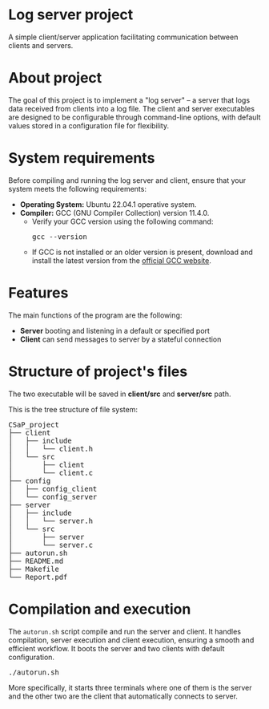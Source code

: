 # Log server project 
A simple client/server application facilitating communication between clients and servers.
# About project
The goal of this project is to implement a "log server" – a server that logs data received from clients into a log file. The client and server executables are designed to be configurable through command-line options, with default values stored in a configuration file for flexibility.

# System requirements

Before compiling and running the log server and client, ensure that your system meets the following requirements:
- **Operating System:** Ubuntu 22.04.1 operative system.
- **Compiler:** GCC (GNU Compiler Collection) version 11.4.0.
  - Verify your GCC version using the following command:
    <pre>gcc --version</pre>
  - If GCC is not installed or an older version is present, download and install the latest version from the [official GCC website](https://gcc.gnu.org/).
# Features
The main functions of the program are the following:
- **Server** booting and listening in a default or specified port
- **Client** can send messages to server by a stateful connection

# Structure of project's files
The two executable will be saved in **client/src** and **server/src** path.

This is the tree structure of file system:

<pre>CSaP_project
├── client
│   ├── include
│   │   └── client.h
│   └── src
│       ├── client
│       └── client.c
├── config
│   ├── config_client
│   └── config_server
├── server
│   ├── include
│   │   └── server.h
│   └── src
│       ├── server
│       └── server.c
├── autorun.sh
├── README.md
├── Makefile
└── Report.pdf</pre>

# Compilation and execution

The `autorun.sh` script compile and run the server and client. It handles compilation, server execution and client execution, ensuring a smooth and efficient workflow. It boots the server and two clients with default configuration. 

<pre>./autorun.sh</pre>

More specifically, it starts three terminals where one of them is the server and the other two are the client that automatically connects to server.
